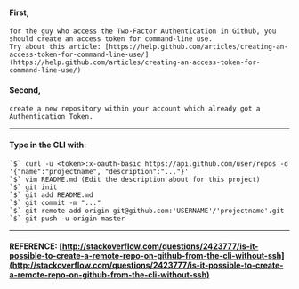 #### First, 
    for the guy who access the Two-Factor Authentication in Github, you should create an access token for command-line use. 
    Try about this article: [https://help.github.com/articles/creating-an-access-token-for-command-line-use/](https://help.github.com/articles/creating-an-access-token-for-command-line-use/)

#### Second,
    create a new repository within your account which already got a Authentication Token.

------
#### Type in the CLI with:
    `$` curl -u <token>:x-oauth-basic https://api.github.com/user/repos -d '{"name":"projectname", "description":"..."}'`
    `$` vim README.md (Edit the description about for this project)
    `$` git init
    `$` git add README.md
    `$` git commit -m "..."
    `$` git remote add origin git@github.com:'USERNAME'/'projectname'.git
    `$` git push -u origin master
------

#### REFERENCE: [http://stackoverflow.com/questions/2423777/is-it-possible-to-create-a-remote-repo-on-github-from-the-cli-without-ssh](http://stackoverflow.com/questions/2423777/is-it-possible-to-create-a-remote-repo-on-github-from-the-cli-without-ssh)
